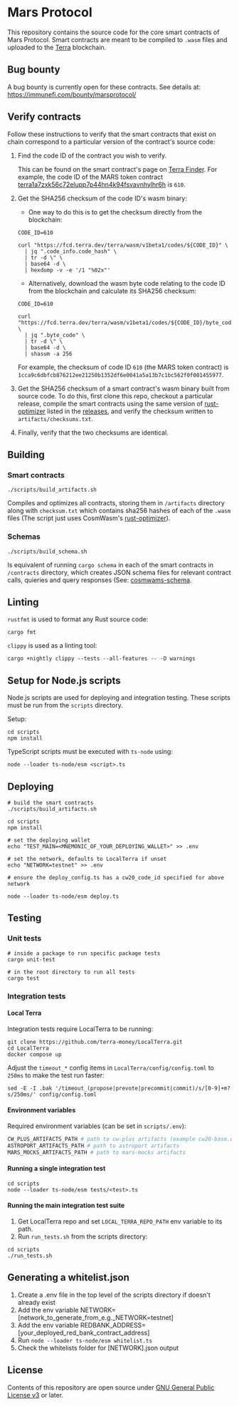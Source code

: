 # Mars Protocol
This repository contains the source code for the core smart contracts of Mars Protocol. Smart contracts are meant to be compiled to `.wasm` files and uploaded to the [Terra](https://www.terra.money/) blockchain.

## Bug bounty
A bug bounty is currently open for these contracts. See details at: https://immunefi.com/bounty/marsprotocol/

## Verify contracts

Follow these instructions to verify that the smart contracts that exist on chain correspond to a particular version of the contract's source code:

1. Find the code ID of the contract you wish to verify.

    This can be found on the smart contract's page on [Terra Finder](https://finder.terra.money/). For example, the code ID of the MARS token contract [terra1a7zxk56c72elupp7p44hn4k94fsvavnhylhr6h](https://finder.terra.money/columbus-5/address/terra1a7zxk56c72elupp7p44hn4k94fsvavnhylhr6h) is `610`.
2. Get the SHA256 checksum of the code ID's wasm binary:
    - One way to do this is to get the checksum directly from the blockchain:

    ```
    CODE_ID=610

    curl "https://fcd.terra.dev/terra/wasm/v1beta1/codes/${CODE_ID}" \
      | jq ".code_info.code_hash" \
      | tr -d \" \
      | base64 -d \
      | hexdump -v -e '/1 "%02x"'
    ```

    - Alternatively, download the wasm byte code relating to the code ID from the blockchain and calculate its SHA256 checksum:

    ```
    CODE_ID=610

    curl "https://fcd.terra.dev/terra/wasm/v1beta1/codes/${CODE_ID}/byte_code" \
      | jq ".byte_code" \
      | tr -d \" \
      | base64 -d \
      | shasum -a 256
    ```

    For example, the checksum of code ID `610` (the MARS token contract) is `1cca9c6dbfcb876212ee21250b1352df6e0041a5a13b7c1bc562f0f001455977`.

3. Get the SHA256 checksum of a smart contract's wasm binary built from source code. To do this, first clone this repo, checkout a particular release, compile the smart contracts using the same version of [rust-optimizer](https://github.com/CosmWasm/rust-optimizer) listed in the [releases](https://github.com/mars-protocol/mars-core/releases), and verify the checksum written to `artifacts/checksums.txt`.
4. Finally, verify that the two checksums are identical.

## Building

### Smart contracts
```
./scripts/build_artifacts.sh
```

Compiles and optimizes all contracts, storing them in `/artifacts` directory along with `checksum.txt` which contains sha256 hashes of each of the `.wasm` files (The script just uses CosmWasm's [rust-optimizer](https://github.com/CosmWasm/rust-optimizer)).

### Schemas
```
./scripts/build_schema.sh
```

Is equivalent of running `cargo schema` in each of the smart contracts in `/contracts` directory, which creates JSON schema files for relevant contract calls, quieries and query responses (See: [cosmwams-schema](https://github.com/CosmWasm/cosmwasm/tree/main/packages/schema).

## Linting
`rustfmt` is used to format any Rust source code:

```
cargo fmt
```

`clippy` is used as a linting tool:

```
cargo +nightly clippy --tests --all-features -- -D warnings
```

## Setup for Node.js scripts

Node.js scripts are used for deploying and integration testing. These scripts must be run from the `scripts` directory.

Setup:

```
cd scripts
npm install
```

TypeScript scripts must be executed with `ts-node` using:

```
node --loader ts-node/esm <script>.ts
```


## Deploying
```
# build the smart contracts
./scripts/build_artifacts.sh

cd scripts
npm install

# set the deploying wallet
echo "TEST_MAIN=<MNEMONIC_OF_YOUR_DEPLOYING_WALLET>" >> .env

# set the network, defaults to LocalTerra if unset
echo "NETWORK=testnet" >> .env

# ensure the deploy_config.ts has a cw20_code_id specified for above network

node --loader ts-node/esm deploy.ts
```

## Testing
### Unit tests

```
# inside a package to run specific package tests
cargo unit-test

# in the root directory to run all tests
cargo test
```

### Integration tests

#### Local Terra
Integration tests require LocalTerra to be running:

```
git clone https://github.com/terra-money/LocalTerra.git
cd LocalTerra
docker compose up
```

Adjust the `timeout_*` config items in `LocalTerra/config/config.toml` to `250ms` to make the test run faster:

```
sed -E -I .bak '/timeout_(propose|prevote|precommit|commit)/s/[0-9]+m?s/250ms/' config/config.toml
```

#### Environment variables
Required environment variables (can be set in `scripts/.env`):

```sh
CW_PLUS_ARTIFACTS_PATH # path to cw-plus artifacts (example cw20-base.wasm)
ASTROPORT_ARTIFACTS_PATH # path to astroport artifacts
MARS_MOCKS_ARTIFACTS_PATH # path to mars-mocks artifacts
```

#### Running a single integration test
```
cd scripts
node --loader ts-node/esm tests/<test>.ts
```

#### Running the main integration test suite

1. Get LocalTerra repo and set `LOCAL_TERRA_REPO_PATH` env variable to its path.
2. Run `run_tests.sh` from the scripts directory:
```
cd scripts
./run_tests.sh
```

## Generating a whitelist.json

1. Create a .env file in the top level of the scripts directory if doesn't already exist
2. Add the env variable NETWORK=[network_to_generate_from_e.g._NETWORK=testnet]
3. Add the env variable REDBANK_ADDRESS=[your_deployed_red_bank_contract_address]
4. Run `node --loader ts-node/esm whitelist.ts`
5. Check the whitelists folder for [NETWORK].json output

## License

Contents of this repository are open source under [GNU General Public License v3](https://www.gnu.org/licenses/gpl-3.0.en.html) or later.
